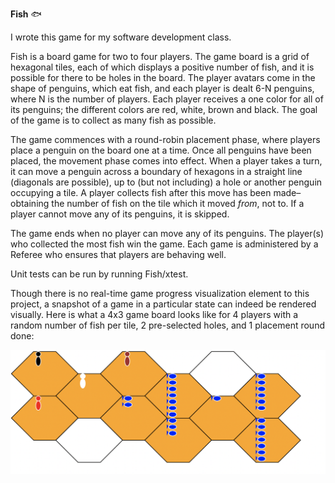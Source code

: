 **Fish** :fish:

I wrote this game for my software development class. 

Fish is a board game for two to four players. 
The game board is a grid of hexagonal tiles, each of which displays a positive number of fish, and it is possible for there to be holes in the board.
The player avatars come in the shape of penguins, which eat fish, and each player is dealt 6-N penguins, where N is the number of players. Each player receives a one color for all of its penguins; the different colors are red, white, brown and black. The goal of the game is to collect as many fish as possible. 

The game commences with a round-robin placement phase, where players place a penguin on the board one at a time. Once all penguins have been placed, the movement phase comes into effect. When a player takes a turn, it can move a penguin across a boundary of hexagons in a straight line (diagonals are possible), up to (but not including) a hole or another penguin occupying a tile. A player collects fish after this move has been made–obtaining the number of fish on the tile which it moved *from*, not to. If a player cannot move any of its penguins, it is skipped. 

The game ends when no player can move any of its penguins. The player(s) who collected the most fish win the game. Each game is administered by a Referee who ensures that players are behaving well. 

Unit tests can be run by running Fish/xtest. 

Though there is no real-time game progress visualization element to this project, a snapshot of a game in a particular state can indeed be rendered visually. Here is what a 4x3  game board looks like for 4 players with a random number of fish per tile, 2 pre-selected holes, and 1 placement round done:



![fish board](https://github.com/eshwaribhide/Fish/blob/master/fish_board.png)


 
